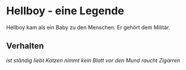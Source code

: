 # Hellboy - eine Legende #
Hellboy kam als ein Baby zu den Menschen. Er gehört dem Militär.

## Verhalten ##
*ist ständig*
*liebt Katzen*
*nimmt kein Blatt vor den Mund*
*raucht Zigarren*

